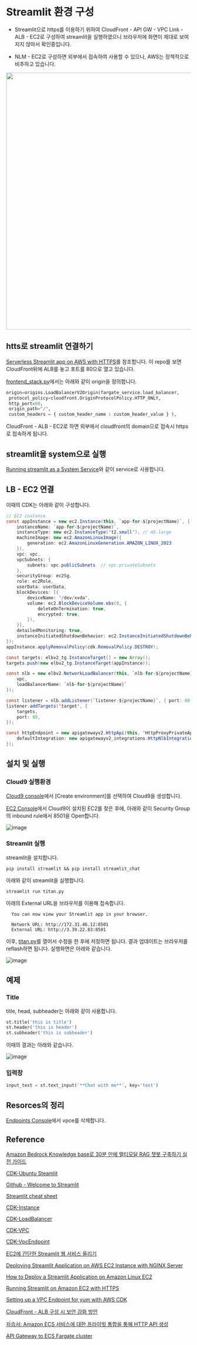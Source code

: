 # Streamlit 환경 구성 

- Streamlit으로 https를 이용하기 위하여 CloudFront - API GW - VPC Link - ALB - EC2로 구성하여 streamlit을 실행하였으니 브라우저에 화면이 제대로 보여지지 않아서 확인중입니다. 

- NLM - EC2로 구성하면 외부에서 접속하여 사용할 수 있으나, AWS는 정책적으로 비추하고 있습니다.

<img src="https://github.com/user-attachments/assets/1ae3d25b-fb9d-4109-8b87-b7a85bd8b795" width="700">

## htts로 streamlit 연결하기

[Serverless Streamlit app on AWS with HTTPS](https://kawsaur.medium.com/serverless-streamlit-app-on-aws-with-https-b5e5ff889590)를 참조합니다. 이 repo를 보면 CloudFront뒤에 ALB를 놓고 포트를 80으로 열고 있습니다.

[frontend_stack.py](https://github.com/kawsark/streamlit-serverless/blob/main/streamlit_serverless_app/frontend_stack.py)에서는 아래와 같이 origin을 정의합니다. 

```python
origin=origins.LoadBalancerV2Origin(fargate_service.load_balancer, 
 protocol_policy=cloudfront.OriginProtocolPolicy.HTTP_ONLY, 
 http_port=80, 
 origin_path="/", 
 custom_headers = { custom_header_name : custom_header_value } ),
```

CloudFront - ALB - EC2로 하면 외부에서 cloudfront의 domain으로 접속시 https로 접속하게 됩니다.

## streamlit을 system으로 실행

[Running streamlit as a System Service](https://medium.com/@stevenjlm/running-streamlit-on-amazon-ec2-with-https-f20e38fffbe7)와 같이 service로 사용합니다.


## LB - EC2 연결

이때의 CDK는 아래와 같이 구성합니다.

```java
// EC2 instance
const appInstance = new ec2.Instance(this, `app-for-${projectName}`, {
    instanceName: `app-for-${projectName}`,
    instanceType: new ec2.InstanceType('t2.small'), // m5.large
    machineImage: new ec2.AmazonLinuxImage({
        generation: ec2.AmazonLinuxGeneration.AMAZON_LINUX_2023
    }),
    vpc: vpc,
    vpcSubnets: {
        subnets: vpc.publicSubnets  // vpc.privateSubnets
    },
    securityGroup: ec2Sg,
    role: ec2Role,
    userData: userData,
    blockDevices: [{
        deviceName: '/dev/xvda',
        volume: ec2.BlockDeviceVolume.ebs(8, {
            deleteOnTermination: true,
            encrypted: true,
        }),
    }],
    detailedMonitoring: true,
    instanceInitiatedShutdownBehavior: ec2.InstanceInitiatedShutdownBehavior.TERMINATE,
});
appInstance.applyRemovalPolicy(cdk.RemovalPolicy.DESTROY);

const targets: elbv2_tg.InstanceTarget[] = new Array();
targets.push(new elbv2_tg.InstanceTarget(appInstance));

const nlb = new elbv2.NetworkLoadBalancer(this, `nlb-for-${projectName}`, {
    vpc,
    loadBalancerName: `nlb-for-${projectName}`
});

const listener = nlb.addListener(`listener-${projectName}`, { port: 80 });
listener.addTargets('target', {
    targets,
    port: 80,
});

const httpEndpoint = new apigatewayv2.HttpApi(this, 'HttpProxyPrivateApi', {
    defaultIntegration: new apigatewayv2_integrations.HttpNlbIntegration('DefaultIntegration', listener),
});
```

## 설치 및 실행


### Cloud9 실행환경

[Cloud9 console](https://ap-northeast-2.console.aws.amazon.com/cloud9control/home?region=ap-northeast-2#/)에서 [Create environment]를 선택하여 Cloud9을 생성합니다.

[EC2 Console](https://ap-northeast-2.console.aws.amazon.com/ec2/home?region=ap-northeast-2#Instances:instanceState=running)에서 Cloud9이 설치된 EC2를 찾은 후에, 아래와 같이 Security Group의 inbound rule에서 8501을 Open합니다.

![image](https://github.com/kyopark2014/LLM-streamlit/assets/52392004/1a451dd0-92d3-465e-80e2-144c0fa65d8b)


### Streamlit 실행 

streamlit을 설치합니다.

```text
pip install streamlit && pip install streamlit_chat
```

아래와 같이 streamlit을 실행합니다.

```text
streamlit run titan.py
```

아래의 External URL을 브라우저를 이용해 접속합니다.

```text
  You can now view your Streamlit app in your browser.

  Network URL: http://172.31.46.12:8501
  External URL: http://3.39.22.83:8501
```

이후, [titan.py](./app/titan.py)를 열어서 수정을 한 후에 저정하면 됩니다. 결과 업데이트는 브라우저를 reflash하면 됩니다. 실행화면은 아래와 같습니다.

![image](https://github.com/kyopark2014/LLM-streamlit/assets/52392004/aa63a2c2-942e-4234-9928-d051f70e3a63)


## 예제

### Title
title, head, subheader는 아래와 같이 사용합니다.

```python
st.title('this is title')
st.header('this is header')
st.subheader('this is subheader')
```

이때의 결과는 아래와 같습니다.

![image](https://github.com/kyopark2014/LLM-streamlit/assets/52392004/e0f94a88-8f58-4ebd-9e5f-966085621114)

### 입력창

```python
input_text = st.text_input('**Chat with me**', key='text')
```


## Resorces의 정리

[Endpoints Console](https://us-west-2.console.aws.amazon.com/vpcconsole/home?region=us-west-2#Endpoints:)에서 vpce를 삭제합니다.


## Reference 

[Amazon Bedrock Knowledge base로 30분 만에 멀티모달 RAG 챗봇 구축하기 실전 가이드](https://aws.amazon.com/ko/blogs/tech/practical-guide-for-bedrock-kb-multimodal-chatbot/)

[CDK-Ubuntu Steamlit](https://github.com/aws-samples/kr-tech-blog-sample-code/tree/main/cdk_bedrock_rag_chatbot/lib)

[Github - Welcome to Streamlit](https://github.com/streamlit/streamlit)

[Streamlit cheat sheet](https://daniellewisdl-streamlit-cheat-sheet-app-ytm9sg.streamlit.app/)

[CDK-Instance](https://docs.aws.amazon.com/cdk/api/v2/docs/aws-cdk-lib.aws_ec2.Instance.html)

[CDK-LoadBalancer](https://docs.aws.amazon.com/cdk/api/v2/docs/aws-cdk-lib.aws_elasticloadbalancing.LoadBalancer.html)

[CDK-VPC](https://docs.aws.amazon.com/cdk/api/v2/docs/aws-cdk-lib.aws_ec2.Vpc.html)

[CDK-VpcEndpoint](https://docs.aws.amazon.com/cdk/api/v2/docs/aws-cdk-lib.aws_ec2.VpcEndpoint.html)

[EC2에 간단한 Streamlit 웹 서비스 올리기](https://everenew.tistory.com/317)

[Deploying Streamlit Application on AWS EC2 Instance with NGINX Server](https://medium.com/@borghareshubham510/deploying-streamlit-application-on-aws-ec2-instances-with-nginx-server-d20c83bf150a)

[How to Deploy a Streamlit Application on Amazon Linux EC2](https://towardsaws.com/how-to-deploy-a-streamlit-application-on-amazon-linux-ec2-9a71593b434)

[Running Streamlit on Amazon EC2 with HTTPS](https://medium.com/@stevenjlm/running-streamlit-on-amazon-ec2-with-https-f20e38fffbe7)

[Setting up a VPC Endpoint for yum with AWS CDK](https://dev.to/jhashimoto/setting-up-a-vpc-endpoint-for-yum-with-aws-cdk-3a8o)

[CloudFront - ALB 구성 시 보안 강화 방안](https://everenew.tistory.com/317)

[자습서: Amazon ECS 서비스에 대한 프라이빗 통합을 통해 HTTP API 생성](https://docs.aws.amazon.com/ko_kr/apigateway/latest/developerguide/http-api-private-integration.html)

[API Gateway to ECS Fargate cluster](https://serverlessland.com/patterns/apigw-vpclink-pvt-alb?ref=search)
